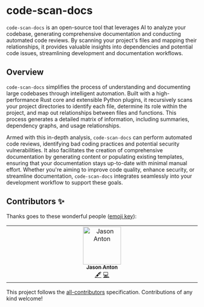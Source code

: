 # code-scan-docs

`code-scan-docs` is an open-source tool that leverages AI to analyze your codebase, generating comprehensive documentation and conducting automated code reviews. By scanning your project's files and mapping their relationships, it provides valuable insights into dependencies and potential code issues, streamlining development and documentation workflows.

## Overview

`code-scan-docs` simplifies the process of understanding and documenting large codebases through intelligent automation. Built with a high-performance Rust core and extensible Python plugins, it recursively scans your project directories to identify each file, determine its role within the project, and map out relationships between files and functions. This process generates a detailed matrix of information, including summaries, dependency graphs, and usage relationships.

Armed with this in-depth analysis, `code-scan-docs` can perform automated code reviews, identifying bad coding practices and potential security vulnerabilities. It also facilitates the creation of comprehensive documentation by generating content or populating existing templates, ensuring that your documentation stays up-to-date with minimal manual effort. Whether you're aiming to improve code quality, enhance security, or streamline documentation, `code-scan-docs` integrates seamlessly into your development workflow to support these goals.

## Contributors ✨

Thanks goes to these wonderful people ([emoji key](https://allcontributors.org/docs/en/emoji-key)):

<!-- ALL-CONTRIBUTORS-LIST:START - Do not remove or modify this section -->
<!-- prettier-ignore-start -->
<!-- markdownlint-disable -->
<table>
  <tbody>
    <tr>
      <td align="center" valign="top" width="14.28%"><a href="https://www.jasonanton.com"><img src="https://avatars.githubusercontent.com/u/6391564?v=4?s=100" width="100px;" alt="Jason Anton"/><br /><sub><b>Jason Anton</b></sub></a><br /><a href="#content-stoopidJSON" title="Content">🖋</a> <a href="https://github.com/conversadocs/code-scan-docs/commits?author=stoopidJSON" title="Code">💻</a></td>
    </tr>
  </tbody>
</table>

<!-- markdownlint-restore -->
<!-- prettier-ignore-end -->

<!-- ALL-CONTRIBUTORS-LIST:END -->

This project follows the [all-contributors](https://github.com/all-contributors/all-contributors) specification. Contributions of any kind welcome!

